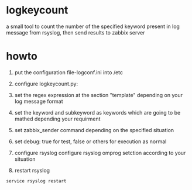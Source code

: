 logkeycount
===========

a small tool to count the number of the specified keyword present in log message from rsyslog, then send results to zabbix server

howto
===========
1. put the configuration file-logconf.ini into /etc

2. configure logkeycount.py: 
  1. set the regex expression at the section "template" depending on your log message format
  2. set the keyword and subkeyword as keywords which are going to be mathed depending your requirment
  3. set zabbix_sender command depending on the specified situation
  4. set debug: true for test, false or others for execution as normal

3. configure rsyslog
configure rsyslog omprog setction according to your situation

4. restart rsyslog

```
service rsyslog restart
```
